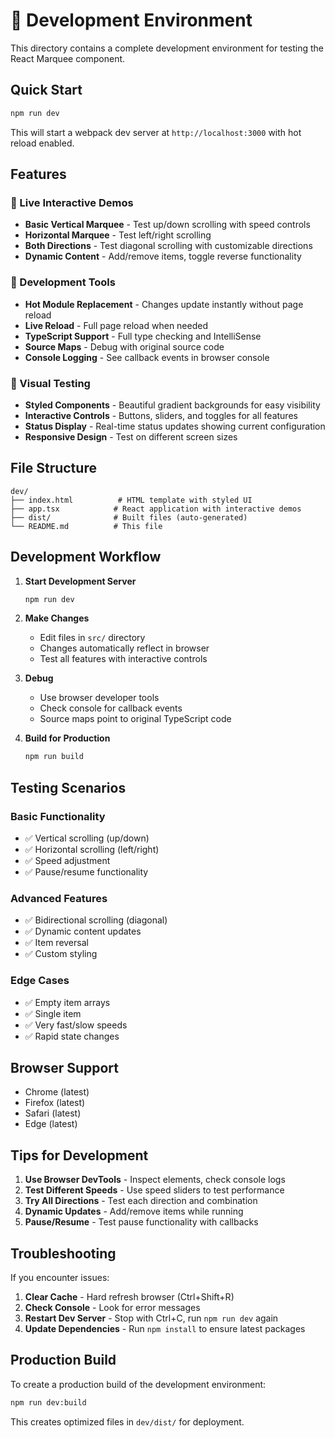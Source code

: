 # 🚀 Development Environment

This directory contains a complete development environment for testing the React Marquee component.

## Quick Start

```bash
npm run dev
```

This will start a webpack dev server at `http://localhost:3000` with hot reload enabled.

## Features

### 🎯 Live Interactive Demos
- **Basic Vertical Marquee** - Test up/down scrolling with speed controls
- **Horizontal Marquee** - Test left/right scrolling
- **Both Directions** - Test diagonal scrolling with customizable directions
- **Dynamic Content** - Add/remove items, toggle reverse functionality

### 🔧 Development Tools
- **Hot Module Replacement** - Changes update instantly without page reload
- **Live Reload** - Full page reload when needed
- **TypeScript Support** - Full type checking and IntelliSense
- **Source Maps** - Debug with original source code
- **Console Logging** - See callback events in browser console

### 🎨 Visual Testing
- **Styled Components** - Beautiful gradient backgrounds for easy visibility
- **Interactive Controls** - Buttons, sliders, and toggles for all features
- **Status Display** - Real-time status updates showing current configuration
- **Responsive Design** - Test on different screen sizes

## File Structure

```
dev/
├── index.html          # HTML template with styled UI
├── app.tsx            # React application with interactive demos
├── dist/              # Built files (auto-generated)
└── README.md          # This file
```

## Development Workflow

1. **Start Development Server**
   ```bash
   npm run dev
   ```

2. **Make Changes**
   - Edit files in `src/` directory
   - Changes automatically reflect in browser
   - Test all features with interactive controls

3. **Debug**
   - Use browser developer tools
   - Check console for callback events
   - Source maps point to original TypeScript code

4. **Build for Production**
   ```bash
   npm run build
   ```

## Testing Scenarios

### Basic Functionality
- ✅ Vertical scrolling (up/down)
- ✅ Horizontal scrolling (left/right)
- ✅ Speed adjustment
- ✅ Pause/resume functionality

### Advanced Features
- ✅ Bidirectional scrolling (diagonal)
- ✅ Dynamic content updates
- ✅ Item reversal
- ✅ Custom styling

### Edge Cases
- ✅ Empty item arrays
- ✅ Single item
- ✅ Very fast/slow speeds
- ✅ Rapid state changes

## Browser Support

- Chrome (latest)
- Firefox (latest)
- Safari (latest)
- Edge (latest)

## Tips for Development

1. **Use Browser DevTools** - Inspect elements, check console logs
2. **Test Different Speeds** - Use speed sliders to test performance
3. **Try All Directions** - Test each direction and combination
4. **Dynamic Updates** - Add/remove items while running
5. **Pause/Resume** - Test pause functionality with callbacks

## Troubleshooting

If you encounter issues:

1. **Clear Cache** - Hard refresh browser (Ctrl+Shift+R)
2. **Check Console** - Look for error messages
3. **Restart Dev Server** - Stop with Ctrl+C, run `npm run dev` again
4. **Update Dependencies** - Run `npm install` to ensure latest packages

## Production Build

To create a production build of the development environment:

```bash
npm run dev:build
```

This creates optimized files in `dev/dist/` for deployment.